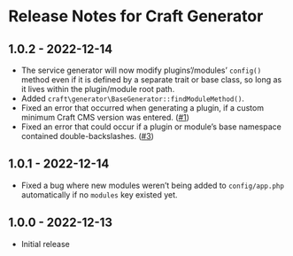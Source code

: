 # Release Notes for Craft Generator

## 1.0.2 - 2022-12-14
- The service generator will now modify plugins’/modules’ `config()` method even if it is defined by a separate trait or base class, so long as it lives within the plugin/module root path.
- Added `craft\generator\BaseGenerator::findModuleMethod()`.
- Fixed an error that occurred when generating a plugin, if a custom minimum Craft CMS version was entered. ([#1](https://github.com/craftcms/generator/issues/1))
- Fixed an error that could occur if a plugin or module’s base namespace contained double-backslashes. ([#3](https://github.com/craftcms/generator/pull/3))

## 1.0.1 - 2022-12-14
- Fixed a bug where new modules weren’t being added to `config/app.php` automatically if no `modules` key existed yet.

## 1.0.0 - 2022-12-13
- Initial release
